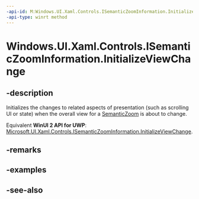 ```yaml
---
-api-id: M:Windows.UI.Xaml.Controls.ISemanticZoomInformation.InitializeViewChange
-api-type: winrt method
---
```


<!-- Method syntax
public void InitializeViewChange()
-->

# Windows.UI.Xaml.Controls.ISemanticZoomInformation.InitializeViewChange

## -description
Initializes the changes to related aspects of presentation (such as scrolling UI or state) when the overall view for a [SemanticZoom](isemanticzoominformation.md) is about to change.

Equivalent **WinUI 2 API for UWP**: [Microsoft.UI.Xaml.Controls.ISemanticZoomInformation.InitializeViewChange](/windows/winui/api/microsoft.ui.xaml.controls.isemanticzoominformation.initializeviewchange).

## -remarks

## -examples

## -see-also
